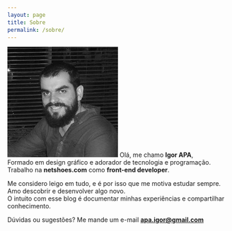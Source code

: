 ```yaml
---
layout: page
title: Sobre
permalink: /sobre/
---
```


<img class="profile" src="/img/igorapa.jpg">
Olá, me chamo <strong>Igor APA</strong>,<br>
Formado em design gráfico e adorador de tecnologia e programação.<br>
Trabalho na <strong>netshoes.com</strong> como <strong>front-end developer</strong>.<br>

Me considero leigo em tudo, e é por isso que me motiva estudar sempre.<br>
Amo descobrir e desenvolver algo novo.<br>
O intuito com esse blog é documentar minhas experiências e compartilhar conhecimento.

Dúvidas ou sugestões? Me mande um e-mail <strong>apa.igor@gmail.com</strong>
